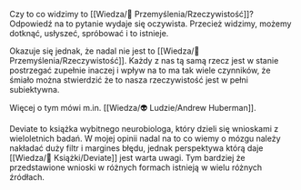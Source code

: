 Czy to co widzimy to [[Wiedza/🤔 Przemyślenia/Rzeczywistość]]? Odpowiedź na to pytanie wydaje się oczywista. Przecież widzimy, możemy dotknąć, usłyszeć, spróbować i to istnieje. 

Okazuje się jednak, że nadal nie jest to [[Wiedza/🤔 Przemyślenia/Rzeczywistość]]. Każdy z nas tą samą rzecz jest w stanie postrzegać zupełnie inaczej i wpływ na to ma tak wiele czynników, że śmiało można stwierdzić że to nasza rzeczywistość jest w pełni subiektywna. 

Więcej o tym mówi m.in. [[Wiedza/👽 Ludzie/Andrew Huberman]].

Deviate to książka wybitnego neurobiologa, który dzieli się wnioskami z wieloletnich badań. W mojej opinii nadal na to co wiemy o mózgu należy nakładać duży filtr i margines błędu, jednak perspektywa którą daje [[Wiedza/📖 Książki/Deviate]] jest warta uwagi. Tym bardziej że przedstawione wnioski w różnych formach istnieją w wielu różnych źródłach.
